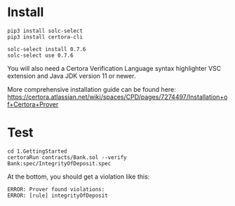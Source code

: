 # Install
```
pip3 install solc-select
pip3 install certora-cli

solc-select install 0.7.6
solc-select use 0.7.6
```

You will also need a Certora Verification Language syntax highlighter VSC extension and Java JDK version 11 or newer.

More comprehensive installation guide can be found here: https://certora.atlassian.net/wiki/spaces/CPD/pages/7274497/Installation+of+Certora+Prover

# Test

```
cd 1.GettingStarted
certoraRun contracts/Bank.sol --verify Bank:spec/IntegrityOfDeposit.spec
```

At the bottom, you should get a violation like this:
```
ERROR: Prover found violations:
ERROR: [rule] integrityOfDeposit
```
